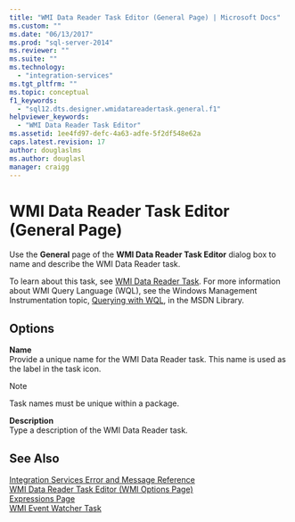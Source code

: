 ```yaml
---
title: "WMI Data Reader Task Editor (General Page) | Microsoft Docs"
ms.custom: ""
ms.date: "06/13/2017"
ms.prod: "sql-server-2014"
ms.reviewer: ""
ms.suite: ""
ms.technology: 
  - "integration-services"
ms.tgt_pltfrm: ""
ms.topic: conceptual
f1_keywords: 
  - "sql12.dts.designer.wmidatareadertask.general.f1"
helpviewer_keywords: 
  - "WMI Data Reader Task Editor"
ms.assetid: 1ee4fd97-defc-4a63-adfe-5f2df548e62a
caps.latest.revision: 17
author: douglaslms
ms.author: douglasl
manager: craigg
---
```

# WMI Data Reader Task Editor (General Page)
  Use the **General** page of the **WMI Data Reader Task Editor** dialog box to name and describe the WMI Data Reader task.  
  
 To learn about this task, see [WMI Data Reader Task](control-flow/wmi-data-reader-task.md). For more information about WMI Query Language (WQL), see the Windows Management Instrumentation topic, [Querying with WQL](http://go.microsoft.com/fwlink/?LinkId=79045), in the MSDN Library.  
  
## Options  
 **Name**  
 Provide a unique name for the WMI Data Reader task. This name is used as the label in the task icon.  
  
> [!NOTE]  
>  Task names must be unique within a package.  
  
 **Description**  
 Type a description of the WMI Data Reader task.  
  
## See Also  
 [Integration Services Error and Message Reference](../../2014/integration-services/integration-services-error-and-message-reference.md)   
 [WMI Data Reader Task Editor &#40;WMI Options Page&#41;](../../2014/integration-services/wmi-data-reader-task-editor-wmi-options-page.md)   
 [Expressions Page](expressions/expressions-page.md)   
 [WMI Event Watcher Task](control-flow/wmi-event-watcher-task.md)  
  
  
